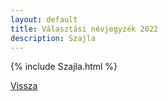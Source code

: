 ```yaml
---
layout: default
title: Választási névjegyzék 2022
description: Szajla
---
```


{% include Szajla.html %}

[Vissza](./)